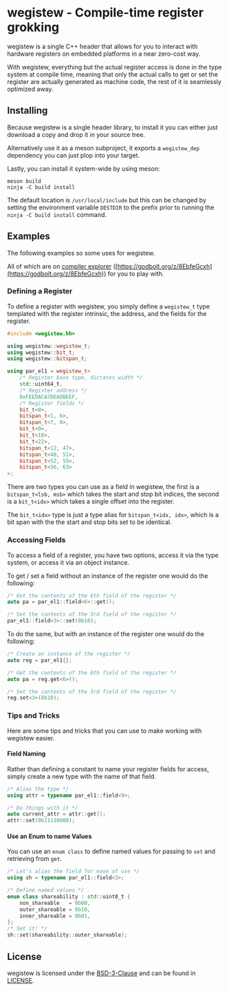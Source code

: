 # wegistew - Compile-time register grokking

wegistew is a single C++ header that allows for you to interact with hardware registers on embedded platforms in a near zero-cost way.

With wegistew, everything but the actual register access is done in the type system at compile time, meaning that only the actual calls to get or set the register are actually generated as machine code, the rest of  it is seamlessly optimized away.

## Installing

Because wegistew is a single header library, to install it you can either just download a copy and drop it in your source tree.

Alternatively use it as a meson subproject, it exports a `wegistew_dep` dependency you can just plop into your target.

Lastly, you can install it system-wide by using meson:

```
meson build
ninja -C build install
```

The default location is `/usr/local/include` but this can be changed by setting the environment variable `DESTDIR` to the prefix prior to running the `ninja -C build install` command.

## Examples

The following examples so some uses for wegistew.

All of which are on [compiler explorer](https://godbolt.org/z/8EbfeGcxh) ([https://godbolt.org/z/8EbfeGcxh](https://godbolt.org/z/8EbfeGcxh)) for you to play with.

### Defining a Register

To define a register with wegistew, you simply define a `wegistew_t` type templated with the register intrinsic, the address, and the fields for the register.

```cpp
#include <wegistew.hh>

using wegistew::wegistew_t;
using wegistew::bit_t;
using wegistew::bitspan_t;

using par_el1 = wegistew_t<
	/* Register base type, dictates width */
	std::uint64_t,
	/* Register address */
	0xFEEDACA7DEADBEEF,
	/* Register fields */
	bit_t<0>,
	bitspan_t<1, 6>,
	bitspan_t<7, 8>,
	bit_t<9>,
	bit_t<10>,
	bit_t<22>,
	bitspan_t<12, 47>,
	bitspan_t<48, 51>,
	bitspan_t<52, 55>,
	bitspan_t<56, 63>
>;
```

There are two types you can use as a field in wegistew, the first is a `bitspan_t<lsb, msb>` which takes the start and stop bit indices, the second is a `bit_t<idx>` which takes a single offset into the register.

The `bit_t<idx>` type is just a type alias for `bitspan_t<idx, idx>`, which is a bit span with the the start and stop bits set to be identical.

### Accessing Fields

To access a field of a register, you have two options, access it via the type system, or access it via an object instance.

To get / set a field without an instance of the register one would do the following:

```cpp
/* Get the contents of the 6th field of the register */
auto pa = par_el1::field<6>::get();

/* Set the contents of the 3rd field of the register */
par_el1::field<3>::set(0b10);

```

To do the same, but with an instance of the register one would do the following:

```cpp
/* Create an instance of the register */
auto reg = par_el1{};

/* Get the contents of the 6th field of the register */
auto pa = reg.get<6>();

/* Set the contents of the 3rd field of the register */
reg.set<3>(0b10);

```

### Tips and Tricks

Here are some tips and tricks that you can use to make working with wegistew easier.

#### Field Naming

Rather than defining a constant to name your register fields for access, simply create a new type with the name of that field.

```cpp
/* Alias the type */
using attr = typename par_el1::field<9>;

/* Do things with it */
auto current_attr = attr::get();
attr::set(0b11110000);

```

#### Use an Enum to name Values

You can use an `enum class` to define named values for passing to `set` and retrieving from `get`.

```cpp
/* Let's alias the field for ease of use */
using sh = typename par_el1::field<3>;

/* Define named values */
enum class shareability : std::uint8_t {
	non_shareable   = 0b00,
	outer_shareable = 0b10,
	inner_shareable = 0b01,
};
/* Set it! */
sh::set(shareability::outer_shareable);
```

## License

wegistew is licensed under the [BSD-3-Clause](https://spdx.org/licenses/BSD-3-Clause.html) and can be found in [LICENSE](LICENSE).
